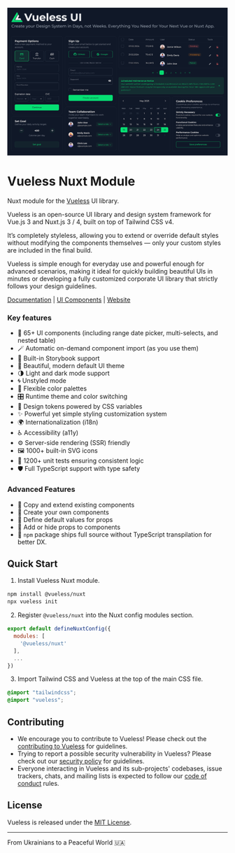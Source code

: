 ![vueless-examples.png](playground/assets/images/vueless-examples.png)

# Vueless Nuxt Module

Nuxt module for the [Vueless](https://github.com/vuelessjs/vueless) UI library. 

Vueless is an open-source UI library and design system framework for Vue.js 3 and Nuxt.js 3 / 4, built on top of Tailwind CSS v4.

It’s completely styleless, allowing you to extend or override default styles without modifying the components themselves — only your custom styles are included in the final build.

Vueless is simple enough for everyday use and powerful enough for advanced scenarios, making it ideal for quickly building beautiful UIs in minutes or developing a fully customized corporate UI library that strictly follows your design guidelines.

[Documentation](https://docs.vueless.com/) | [UI Components](https://ui.vueless.com/) | [Website](http://vueless.com/)

### Key features

- 🧩 65+ UI components (including range date picker, multi-selects, and nested table)
- 🪄 Automatic on-demand component import (as you use them)
- 📘 Built-in Storybook support
- 🌈 Beautiful, modern default UI theme
- 🌗 Light and dark mode support
- 🌀 Unstyled mode
- 🎨️ Flexible color palettes
- 🎛️ Runtime theme and color switching
- 🧬 Design tokens powered by CSS variables
- ✨ Powerful yet simple styling customization system
- 🌍 Internationalization (i18n)
- ♿️ Accessibility (a11y)
- ⚙️ Server-side rendering (SSR) friendly
- 🖼️ 1000+ built-in SVG icons
- 🧪️ 1200+ unit tests ensuring consistent logic
- 🛡️ Full TypeScript support with type safety

### Advanced Features

- 🧰 Copy and extend existing components
- 🧱 Create your own components
- 🔧️ Define default values for props
- 🔩️ Add or hide props to components
- 🧿 `npm` package ships full source without TypeScript transpilation for better DX.

## Quick Start

1. Install Vueless Nuxt module.

```bash
npm install @vueless/nuxt
npx vueless init
```


2. Register `@vueless/nuxt` into the Nuxt config modules section.
```javascript
export default defineNuxtConfig({
  modules: [
    '@vueless/nuxt'
  ],
  ...
})
```

3. Import Tailwind CSS and Vueless at the top of the main CSS file.

```scss
@import "tailwindcss";
@import "vueless";
```

## Contributing

* We encourage you to contribute to Vueless! Please check out the
  [contributing to Vueless](CONTRIBUTING.md) for guidelines.
* Trying to report a possible security vulnerability in Vueless? Please
  check out our [security policy](SECURITY.md) for guidelines.
* Everyone interacting in Vueless and its sub-projects' codebases, issue trackers, chats, and mailing lists is expected to follow our [code of conduct](CODE_OF_CONDUCT.md) rules.

## License

Vueless is released under the [MIT License](https://opensource.org/licenses/MIT).

---
From Ukrainians to a Peaceful World 🇺🇦
